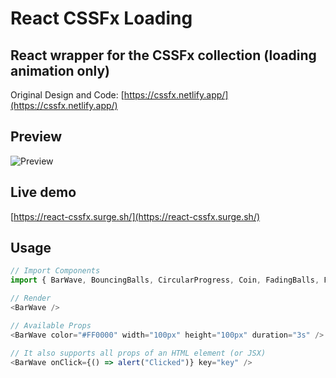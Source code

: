 # React CSSFx Loading

## React wrapper for the CSSFx collection (loading animation only)

Original Design and Code: [https://cssfx.netlify.app/](https://cssfx.netlify.app/)

## Preview

![Preview](https://res.cloudinary.com/naptest/image/upload/v1634719726/cssfx_ecuj37.gif)

## Live demo

[https://react-cssfx.surge.sh/](https://react-cssfx.surge.sh/)

## Usage

```javascript
// Import Components
import { BarWave, BouncingBalls, CircularProgress, Coin, FadingBalls, FadingDots, FillingBottle, FlippingSquare, Hypnosis, Messaging, Ring, Spin, SpinStretch, TwinSpin } from "react-cssfx-loading";

// Render
<BarWave />

// Available Props
<BarWave color="#FF0000" width="100px" height="100px" duration="3s" />

// It also supports all props of an HTML element (or JSX)
<BarWave onClick={() => alert("Clicked")} key="key" />
```
